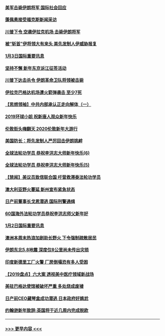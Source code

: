 #### [美军击毙伊朗将军 国际社会回应](../pages/prog202/a102744485.md?t=01040244) 
#### [蓬佩奥接受福克斯新闻采访](../pages/prog202/a102744480.md?t=01040244) 
#### [川普下令 空袭伊拉克机场 击毙伊朗将军](../pages/prog202/a102744470.md?t=01040244) 
#### [被“斩首”伊将领大有来头 美先发制人伊威胁报复](../pages/prog202/a102744454.md?t=01040244) 
#### [1月3日国际重要讯息](../pages/prog202/a102744301.md?t=01040244) 
#### [坚持不懈 新年东京诉江征签活动](../pages/prog202/a102744303.md?t=01040244) 
#### [川普下达击杀令 伊朗革命卫队将领被击毙](../pages/prog202/a102741911.md?t=01040244) 
#### [伊拉克巴格达机场遭火箭弹袭击 至少7死](../pages/prog202/a102744115.md?t=01040244) 
#### [【思想领袖】中共内部承认正走向解体（一）](../pages/prog202/a102744097.md?t=01040244) 
#### [2019环球小姐 祝新唐人观众新年快乐](../pages/prog202/a102744043.md?t=01040244) 
#### [伦敦街头嗨翻天 2020伦敦新年大游行](../pages/prog202/a102743925.md?t=01040244) 
#### [美国防长：将先发制人严厉回击伊朗挑衅](../pages/prog202/a102743930.md?t=01040244) 
#### [全球法轮功学员 恭祝李洪志大师新年快乐(6)](../pages/prog202/a102743899.md?t=01040244) 
#### [全球法轮功学员 恭祝李洪志大师新年快乐(5)](../pages/prog202/a102743766.md?t=01040244) 
#### [【禁闻】美议员致信联合国 吁营救滞泰法轮功学员](../pages/prog202/a102743781.md?t=01040244) 
#### [澳大利亚野火蔓延 新州宣布紧急状态](../pages/prog202/a102743681.md?t=01040244) 
#### [日产前董事长戈恩潜逃 国际刑警通缉](../pages/prog202/a102743676.md?t=01040244) 
#### [60国海外法轮功学员恭祝李洪志师父新年好](../pages/prog202/a102743628.md?t=01040244) 
#### [1月2日国际重要讯息](../pages/prog202/a102743488.md?t=01040244) 
#### [澳洲本周末热浪加剧助长野火 下令强制疏散居民](../pages/prog202/a102743421.md?t=01040244) 
#### [伊朗东北5.8地震 深度仅8公里尚未传出灾损](../pages/prog202/a102743396.md?t=01040244) 
#### [印度新德里工厂火警 厂房倒塌恐有多人受困](../pages/prog202/a102743386.md?t=01040244) 
#### [【2019盘点】六大案 透视美中医疗领域新战场](../pages/prog202/a102743227.md?t=01040244) 
#### [美驻巴格达使馆被破坏严重 多处烧成废墟](../pages/prog202/a102743244.md?t=01040244) 
#### [日产前CEO藏琴盒成功潜逃 日本政府好尴尬](../pages/prog202/a102742937.md?t=01040244) 
#### [约翰逊新年致辞:英国将于近几周内完成脱欧](../pages/prog202/a102742956.md?t=01040244) 

----
#### [ >>> 更早内容 <<< ](../indexes/prog202-earlier.md)

